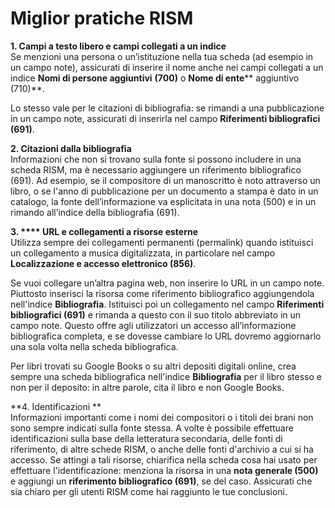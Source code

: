 # Miglior pratiche RISM

**1. Campi a testo libero e campi collegati a un indice**  
Se menzioni una persona o un’istituzione nella tua scheda (ad esempio in un campo note), assicurati di inserire il nome anche nei campi collegati a un indice **Nomi di persone aggiuntivi** **(700)** o **Nome di ente****  aggiuntivo (710)**.

Lo stesso vale per le citazioni di bibliografia: se rimandi a una pubblicazione in un campo note, assicurati di inserirla nel campo **Riferimenti bibliografici (691)**.

**2. Citazioni dalla bibliografia**  
Informazioni che non si trovano sulla fonte si possono includere in una scheda RISM, ma è necessario aggiungere un riferimento bibliografico (691). Ad esempio, se il compositore di un manoscritto è noto attraverso un libro, o se l'anno di pubblicazione per un documento a stampa è dato in un catalogo, la fonte dell’informazione va esplicitata in una nota (500) e in un rimando all’indice della bibliografia (691). 

**3. **** URL e collegamenti a risorse esterne**  
Utilizza sempre dei collegamenti permanenti (permalink) quando istituisci un collegamento a musica digitalizzata, in particolare nel campo **Localizzazione e accesso elettronico (856)**.  
  
Se vuoi collegare un’altra pagina web, non inserire lo URL in un campo note. Piuttosto inserisci la risorsa come riferimento bibliografico aggiungendola nell'indice  **Bibliografia**. Istituisci poi un collegamento nel campo **Riferimenti bibliografici (691)** e rimanda a questo con il suo titolo abbreviato in un campo note. Questo offre agli utilizzatori un accesso all’informazione bibliografica completa, e se dovesse cambiare lo URL dovremo aggiornarlo una sola volta nella scheda bibliografica. 

Per libri trovati su Google Books o su altri depositi digitali online, crea sempre una scheda bibliografica nell'indice  **Bibliografia**  per il libro stesso e non per il deposito: in altre parole, cita il libro e non Google Books.

**4. Identificazioni **  
Informazioni importanti come i nomi dei compositori o i titoli dei brani non sono sempre indicati sulla fonte stessa. A volte è possibile effettuare identificazioni sulla base della letteratura secondaria, delle fonti di riferimento, di altre schede RISM, o anche delle fonti d'archivio a cui si ha accesso. Se attingi a tali risorse, chiarifica nella scheda cosa hai usato per effettuare l'identificazione: menziona la risorsa in una **nota generale (500)** e aggiungi un **riferimento bibliografico (691)**, se del caso. Assicurati che sia chiaro per gli utenti RISM come hai raggiunto le tue conclusioni. 